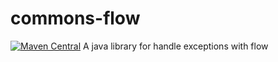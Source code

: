 # commons-flow
[![Maven Central](https://maven-badges.herokuapp.com/maven-central/io.github.singlerr/commons-flow/badge.svg)](https://maven-badges.herokuapp.com/maven-central/io.github.singlerr/commons-flow)
A java library for handle exceptions with flow



